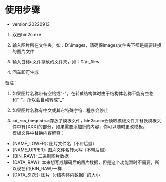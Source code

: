 # 使用步骤
* version:20220913
1. 双击bin2c.exe

2. 输入图片所在文件夹，如：D:\images，请确保images文件夹下都是需要转换的图片文件

3. 输入目标c文件存放的文件夹，如：D:\c_files

4. 回车即可生成

备注：
1. 如果图片名称带有空格或"-"，在转成结构体时由于结构体名称不能有空格和"-"，所以会自动转成"_"

2. 如果图片名称有中文或其它特殊字符，程序会停止

3. sd_res_template.c存放了模板文件，bin2c.exe会读取模板文件并替换模板文件中有{XXX}的部分，如果需要添加新的内容，你可以随时更改模板。  
模板文件中替换内容解释：  
* {NAME_LOWER}: 图片文件名（不带后缀）  
* {NAME_UPPER}: 图片文件名转大写（不带后缀）  
* {BIN_RAW}: 二进制图片数据  
* {DATA_RAW}: 本来想写成解码后的图片数据，但是这个功能暂时不需要，所以现在和{BIN_RAW}一样  
* {DATA_SIZE}: 图片（c结构体内数据）的大小  



